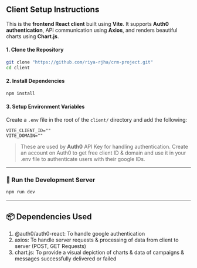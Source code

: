 ## Client Setup Instructions

This is the **frontend React client** built using **Vite**. It supports **Auth0 authentication**, API communication using **Axios**, and renders beautiful charts using **Chart.js**.

#### 1. **Clone the Repository**

```bash
git clone "https://github.com/riya-rjha/crm-project.git"
cd client
```

#### 2. **Install Dependencies**

```bash
npm install
```

#### 3. **Setup Environment Variables**

Create a `.env` file in the root of the `client/` directory and add the following:

```env
VITE_CLIENT_ID=""
VITE_DOMAIN=""
```

> These are used by **Auth0** API Key for handling authentication. Create an account on Auth0 to get free client ID & domain and use it in your .env file to authenticate users with their google IDs.

---

### 🚀 Run the Development Server

```bash
npm run dev
```

---

## 📦 Dependencies Used

1. @auth0/auth0-react: To handle google authentication
2. axios: To handle server requests & processing of data from client to server (POST, GET Requests)
3. chart.js: To provide a visual depiction of charts & data of campaigns & messages successfully delivered or failed